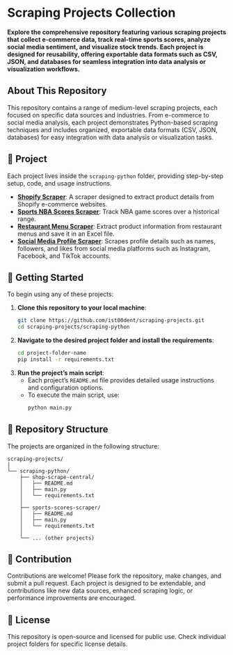 # Scraping Projects Collection

**Explore the comprehensive repository featuring various scraping projects that collect e-commerce data, track real-time sports scores, analyze social media sentiment, and visualize stock trends. Each project is designed for reusability, offering exportable data formats such as CSV, JSON, and databases for seamless integration into data analysis or visualization workflows.**

## About This Repository

This repository contains a range of medium-level scraping projects, each focused on specific data sources and industries. From e-commerce to social media analysis, each project demonstrates Python-based scraping techniques and includes organized, exportable data formats (CSV, JSON, databases) for easy integration with data analysis or visualization tasks.

## 📂 Project

Each project lives inside the `scraping-python` folder, providing step-by-step setup, code, and usage instructions.

- **[Shopify Scraper](scraping-python/shop-scrape-central/README.md)**: A scraper designed to extract product details from Shopify e-commerce websites.
- **[Sports NBA Scores Scraper](scraping-python/sports-scores-scraper/README.md)**: Track NBA game scores over a historical range.
- **[Restaurant Menu Scraper](scraping-python/restaurant-menu-scraper/README.md)**: Extract product information from restaurant menus and save it in an Excel file.
- **[Social Media Profile Scraper](scraping-python/social-media-profile-scraper/README.md)**: Scrapes profile details such as names, followers, and likes from social media platforms such as Instagram, Facebook, and TikTok accounts.

## 🚀 Getting Started

To begin using any of these projects:

1. **Clone this repository to your local machine**:
   ```bash
   git clone https://github.com/ist00dent/scraping-projects.git
   cd scraping-projects/scraping-python
   ```
2. **Navigate to the desired project folder and install the requirements**:
   ```bash
   cd project-folder-name
   pip install -r requirements.txt
   ```
3. **Run the project’s main script**:
   - Each project’s `README.md` file provides detailed usage instructions and configuration options.
   - To execute the main script, use:
     ```bash
     python main.py
     ```

## 📑 Repository Structure

The projects are organized in the following structure:

```plaintext
scraping-projects/
│
└── scraping-python/
    ├── shop-scrape-central/
    │   ├── README.md
    │   ├── main.py
    │   └── requirements.txt
    │
    ├── sports-scores-scraper/
    │   ├── README.md
    │   ├── main.py
    │   └── requirements.txt
    │
    └── ... (other projects)
```

## 🤝 Contribution

Contributions are welcome! Please fork the repository, make changes, and submit a pull request. Each project is designed to be extendable, and contributions like new data sources, enhanced scraping logic, or performance improvements are encouraged.

## 📜 License

This repository is open-source and licensed for public use. Check individual project folders for specific license details.
